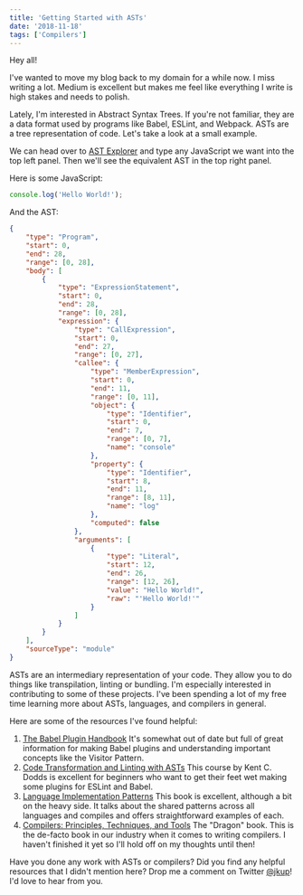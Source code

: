 ```yaml
---
title: 'Getting Started with ASTs'
date: '2018-11-18'
tags: ['Compilers']
---
```


Hey all!

I've wanted to move my blog back to my domain for a while now. I miss writing a lot. Medium is excellent but makes me feel like everything I write is high stakes and needs to polish.

Lately, I'm interested in Abstract Syntax Trees. If you're not familiar, they are a data format used by programs like Babel, ESLint, and Webpack. ASTs are a tree representation of code. Let's take a look at a small example.

<!-- excerpt -->

We can head over to [AST Explorer](https://astexplorer.net/) and type any JavaScript we want into the top left panel. Then we'll see the equivalent AST in the top right panel.

Here is some JavaScript:

```javascript
console.log('Hello World!');
```

And the AST:

```json
{
    "type": "Program",
    "start": 0,
    "end": 28,
    "range": [0, 28],
    "body": [
        {
            "type": "ExpressionStatement",
            "start": 0,
            "end": 28,
            "range": [0, 28],
            "expression": {
                "type": "CallExpression",
                "start": 0,
                "end": 27,
                "range": [0, 27],
                "callee": {
                    "type": "MemberExpression",
                    "start": 0,
                    "end": 11,
                    "range": [0, 11],
                    "object": {
                        "type": "Identifier",
                        "start": 0,
                        "end": 7,
                        "range": [0, 7],
                        "name": "console"
                    },
                    "property": {
                        "type": "Identifier",
                        "start": 8,
                        "end": 11,
                        "range": [8, 11],
                        "name": "log"
                    },
                    "computed": false
                },
                "arguments": [
                    {
                        "type": "Literal",
                        "start": 12,
                        "end": 26,
                        "range": [12, 26],
                        "value": "Hello World!",
                        "raw": "'Hello World!'"
                    }
                ]
            }
        }
    ],
    "sourceType": "module"
}
```

ASTs are an intermediary representation of your code. They allow you to do things like transpilation, linting or bundling. I'm especially interested in contributing to some of these projects. I've been spending a lot of my free time learning more about ASTs, languages, and compilers in general.

Here are some of the resources I've found helpful:

1. [The Babel Plugin Handbook](https://github.com/jamiebuilds/babel-handbook/blob/master/translations/en/plugin-handbook.md) It's somewhat out of date but full of great information for making Babel plugins and understanding important concepts like the Visitor Pattern.
2. [Code Transformation and Linting with ASTs](https://frontendmasters.com/courses/linting-asts/) This course by Kent C. Dodds is excellent for beginners who want to get their feet wet making some plugins for ESLint and Babel.
3. [Language Implementation Patterns](http://a.co/d/b13e3q5) This book is excellent, although a bit on the heavy side. It talks about the shared patterns across all languages and compiles and offers straightforward examples of each.
4. [Compilers: Principles, Techniques, and Tools](https://www.amazon.com/Compilers-Principles-Techniques-Tools-2nd/dp/0321486811) The "Dragon" book. This is the de-facto book in our industry when it comes to writing compilers. I haven't finished it yet so I'll hold off on my thoughts until then!

Have you done any work with ASTs or compilers? Did you find any helpful resources that I didn't mention here? Drop me a comment on Twitter [@jkup](https://twitter.com/jkup)! I'd love to hear from you.
